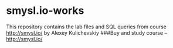 # smysl.io-works
This repository contains the lab files and SQL queries from course http://smysl.io/ by Alexey Kulichevskiy
###Buy and study course – http://smysl.io/
